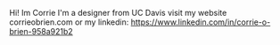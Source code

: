 Hi! Im Corrie
I'm a designer from UC Davis
visit my website corrieobrien.com
or my linkedin: https://www.linkedin.com/in/corrie-o-brien-958a921b2

<!---
crobrien/crobrien is a ✨ special ✨ repository because its `README.md` (this file) appears on your GitHub profile.
You can click the Preview link to take a look at your changes.
--->
